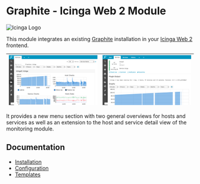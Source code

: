 # Graphite - Icinga Web 2 Module

![Icinga Logo](https://www.icinga.com/wp-content/uploads/2014/06/icinga_logo.png)

This module integrates an existing [Graphite](https://graphite.readthedocs.io/en/latest/)
installation in your [Icinga Web 2](https://www.icinga.com/products/icinga-web-2/)
frontend.

![Service List](doc/img/service-list.png) | ![Detail View](doc/img/service-detail-view.png)
------------------------------------------|------------------------------------------------

It provides a new menu section with two general overviews for hosts and
services as well as an extension to the host and service detail view of
the monitoring module.

## Documentation

* [Installation](doc/02-Installation.md)
* [Configuration](doc/03-Configuration.md)
* [Templates](doc/04-Templates.md)
